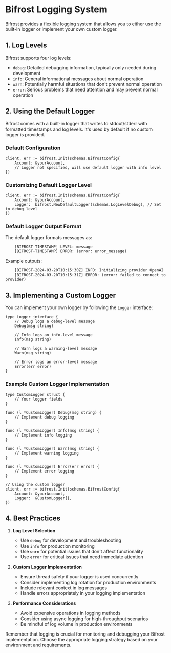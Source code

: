 # Bifrost Logging System

Bifrost provides a flexible logging system that allows you to either use the built-in logger or implement your own custom logger.

## 1. Log Levels

Bifrost supports four log levels:

- `debug`: Detailed debugging information, typically only needed during development
- `info`: General informational messages about normal operation
- `warn`: Potentially harmful situations that don't prevent normal operation
- `error`: Serious problems that need attention and may prevent normal operation

## 2. Using the Default Logger

Bifrost comes with a built-in logger that writes to stdout/stderr with formatted timestamps and log levels. It's used by default if no custom logger is provided.

### Default Configuration

```golang
client, err := bifrost.Init(schemas.BifrostConfig{
    Account: &yourAccount,
    // Logger not specified, will use default logger with info level
})
```

### Customizing Default Logger Level

```golang
client, err := bifrost.Init(schemas.BifrostConfig{
    Account: &yourAccount,
    Logger:  bifrost.NewDefaultLogger(schemas.LogLevelDebug), // Set to debug level
})
```

### Default Logger Output Format

The default logger formats messages as:

```text
    [BIFROST-TIMESTAMP] LEVEL: message
    [BIFROST-TIMESTAMP] ERROR: (error: error_message)
```

Example outputs:

```text
    [BIFROST-2024-03-20T10:15:30Z] INFO: Initializing provider OpenAI
    [BIFROST-2024-03-20T10:15:31Z] ERROR: (error: failed to connect to provider)
```

## 3. Implementing a Custom Logger

You can implement your own logger by following the `Logger` interface:

```golang
type Logger interface {
    // Debug logs a debug-level message
    Debug(msg string)

    // Info logs an info-level message
    Info(msg string)

    // Warn logs a warning-level message
    Warn(msg string)

    // Error logs an error-level message
    Error(err error)
}
```

### Example Custom Logger Implementation

```golang
type CustomLogger struct {
    // Your logger fields
}

func (l *CustomLogger) Debug(msg string) {
    // Implement debug logging
}

func (l *CustomLogger) Info(msg string) {
    // Implement info logging
}

func (l *CustomLogger) Warn(msg string) {
    // Implement warning logging
}

func (l *CustomLogger) Error(err error) {
    // Implement error logging
}

// Using the custom logger
client, err := bifrost.Init(schemas.BifrostConfig{
    Account: &yourAccount,
    Logger:  &CustomLogger{},
})
```

## 4. Best Practices

1. **Log Level Selection**

   - Use `debug` for development and troubleshooting
   - Use `info` for production monitoring
   - Use `warn` for potential issues that don't affect functionality
   - Use `error` for critical issues that need immediate attention

2. **Custom Logger Implementation**

   - Ensure thread safety if your logger is used concurrently
   - Consider implementing log rotation for production environments
   - Include relevant context in log messages
   - Handle errors appropriately in your logging implementation

3. **Performance Considerations**
   - Avoid expensive operations in logging methods
   - Consider using async logging for high-throughput scenarios
   - Be mindful of log volume in production environments

Remember that logging is crucial for monitoring and debugging your Bifrost implementation. Choose the appropriate logging strategy based on your environment and requirements.
